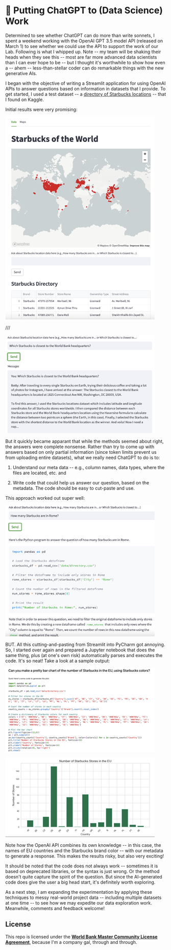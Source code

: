 # 🚀 Putting ChatGPT to (Data Science) Work

Determined to see whether ChatGPT can do more than write sonnets, I spent a weekend working with the OpenAI GPT 3.5 model API (released on March 1) to see whether we could use the API to support the work of our Lab. Following is what I whipped up. Note -- my team will be shaking their heads when they see this -- most are far more advanced data scientists than I can ever hope to be -- but I thought it's worthwhile to show how even a -- ahem -- less-than-stellar coder can do remarkable things with the new generative AIs. 

I began with the objective of writing a Streamlit application for using OpenAI APIs to answer questions based on information in datasets that I provide. To get started, I used a test dataset -- a [directory of Starbucks locations](https://www.kaggle.com/datasets/starbucks/store-locations) -- that I found on Kaggle. 

Initial results were very promising:


![](docs/images/Botty0.png)

///

![](docs/images/botty1.png)

But it quickly became apparant that while the methods seemed about right, the answers were complete nonsense. Rather than try to come up with answers based on only partial information (since token limits prevent us from uploading entire datasets), what we really need ChatGPT to do is to:

1. Understand our meta data -- e.g., column names, data types, where the files are located, etc. and

2. Write code that could help us answer our question, based on the metadata. The code should be easy to cut-paste and use. 

This approach worked out super well:

![](docs/images/Botty2.png)

BUT. All this cutting-and-pasting from Streamlit into PyCharm got annoying. So, I started over again and prepared a Jupyter notebook that does the same thing, plus (at one's own risk) automatically parses and executes the code. It's so neat! Take a look at a sample output:

![](docs/images/botty3.png)

![](docs/images/botty4.png)

Note how the OpenAI API combines its own knowledge -- in this case, the names of EU countries and the Starbucks brand color -- with our metadata to generate a response. This makes the results risky, but also very exciting!

It should be noted that the code does not always work -- sometimes it is based on deprecated libraries, or the syntax is just wrong. Or the method doesn't quite capture the spirit of the question. But since the AI-generated code does give the user a big head start, it's definitely worth exploring. 

As a next step, I am expanding the experimentation by applying these techniques to messy real-world project data -- including multiple datasets at one time -- to see how we may expedite our data exploration work. Meanwhile, comments and feedback welcome!

## License

This repo is licensed under the [**World Bank Master Community License Agreement**](LICENSE.md), because I'm a company gal, through and through. 
